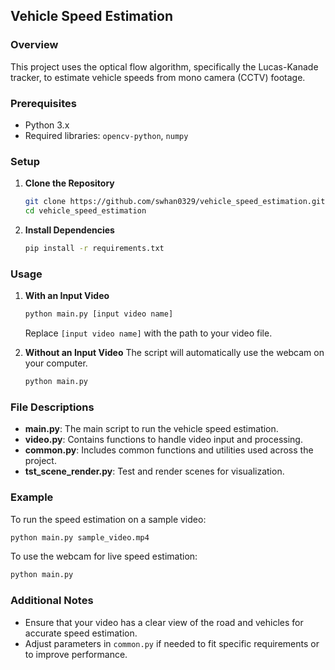 ## Vehicle Speed Estimation

### Overview
This project uses the optical flow algorithm, specifically the Lucas-Kanade tracker, to estimate vehicle speeds from mono camera (CCTV) footage.

### Prerequisites
- Python 3.x
- Required libraries: `opencv-python`, `numpy`

### Setup

1. **Clone the Repository**
   ```bash
   git clone https://github.com/swhan0329/vehicle_speed_estimation.git
   cd vehicle_speed_estimation
   ```

2. **Install Dependencies**
   ```bash
   pip install -r requirements.txt
   ```

### Usage

1. **With an Input Video**
   ```bash
   python main.py [input video name]
   ```
   Replace `[input video name]` with the path to your video file.

2. **Without an Input Video**
   The script will automatically use the webcam on your computer.
   ```bash
   python main.py
   ```

### File Descriptions

- **main.py**: The main script to run the vehicle speed estimation.
- **video.py**: Contains functions to handle video input and processing.
- **common.py**: Includes common functions and utilities used across the project.
- **tst_scene_render.py**: Test and render scenes for visualization.

### Example
To run the speed estimation on a sample video:
```bash
python main.py sample_video.mp4
```

To use the webcam for live speed estimation:
```bash
python main.py
```

### Additional Notes
- Ensure that your video has a clear view of the road and vehicles for accurate speed estimation.
- Adjust parameters in `common.py` if needed to fit specific requirements or to improve performance.

